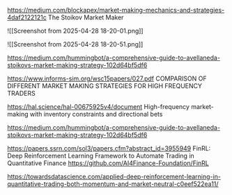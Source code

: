 https://medium.com/blockapex/market-making-mechanics-and-strategies-4daf2122121c
The Stoikov Market Maker

![[Screenshot from 2025-04-28 18-20-01.png]]

![[Screenshot from 2025-04-28 18-20-51.png]]

https://medium.com/hummingbot/a-comprehensive-guide-to-avellaneda-stoikovs-market-making-strategy-102d64bf5df6


https://www.informs-sim.org/wsc15papers/027.pdf COMPARISON OF DIFFERENT MARKET MAKING STRATEGIES FOR HIGH FREQUENCY
TRADERS

https://hal.science/hal-00675925v4/document High-frequency market-making with inventory
constraints and directional bets

https://medium.com/hummingbot/a-comprehensive-guide-to-avellaneda-stoikovs-market-making-strategy-102d64bf5df6 

https://papers.ssrn.com/sol3/papers.cfm?abstract_id=3955949 FinRL: Deep Reinforcement Learning Framework to Automate Trading in Quantitative Finance https://github.com/AI4Finance-Foundation/FinRL

https://towardsdatascience.com/applied-deep-reinforcement-learning-in-quantitative-trading-both-momentum-and-market-neutral-c0eef522ea11/